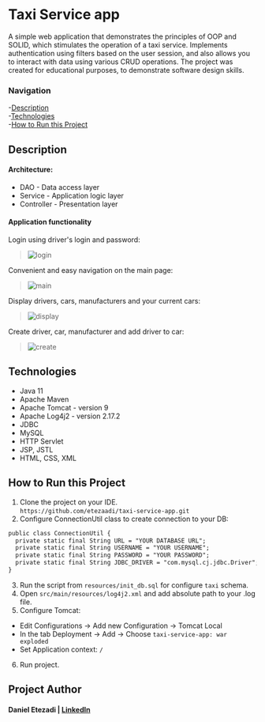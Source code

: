 # Taxi Service app
A simple web application that demonstrates the principles of OOP and SOLID, which stimulates the operation of a taxi service. Implements authentication using filters based on the user session, and also allows you to interact with data using various CRUD operations. The project was created for educational purposes, to demonstrate software design skills.

### Navigation
-[Description](#description) <br/>
-[Technologies](#technologies) <br/>
-[How to Run this Project](#how-to-run-this-project) <br/>

## Description
#### Architecture:
* DAO - Data access layer
* Service - Application logic layer
* Controller - Presentation layer <br/>

#### Application functionality
Login using driver's login and password:
>![login](https://user-images.githubusercontent.com/94146091/172699556-c21b1825-fe1a-455c-a0c9-b6755d424720.png) <br/>

Convenient and easy navigation on the main page:
>![main](https://user-images.githubusercontent.com/94146091/172705703-ef359561-5940-4027-b022-29398105fb07.png) <br/>

Display drivers, cars, manufacturers and your current cars:
>![display](https://user-images.githubusercontent.com/94146091/172720920-f517a13f-ddef-4769-85b8-f1c3315be047.png) <br/>

Create driver, car, manufacturer and add driver to car:
>![create](https://user-images.githubusercontent.com/94146091/172715404-3cf20803-7bc2-48b3-bb01-aa917b7c7bcb.png) <br/>

## Technologies
* Java 11
* Apache Maven
* Apache Tomcat - version 9
* Apache Log4j2 - version 2.17.2
* JDBC
* MySQL
* HTTP Servlet
* JSP, JSTL
* HTML, CSS, XML

## How to Run this Project
1. Clone the project on your IDE. <br/>
 `https://github.com/etezaadi/taxi-service-app.git` <br/>
2. Configure ConnectionUtil class to create connection to your DB: <br/>
  ```html
  public class ConnectionUtil {
    private static final String URL = "YOUR DATABASE URL";
    private static final String USERNAME = "YOUR USERNAME";
    private static final String PASSWORD = "YOUR PASSWORD";
    private static final String JDBC_DRIVER = "com.mysql.cj.jdbc.Driver";
}
```
3. Run the script from `resources/init_db.sql` for configure `taxi` schema. <br/>
4. Open `src/main/resources/log4j2.xml` and add absolute path to your .log file. <br/>
5. Configure Tomcat:
  * Edit Configurations -> Add new Configuration -> Tomcat Local
  * In the tab Deployment -> Add -> Choose `taxi-service-app: war exploded`
  * Set Application context: `/` <br/>
6. Run project.

## Project Author
#### Daniel Etezadi | [LinkedIn](https://www.linkedin.com/in/daniel-etezadi)
